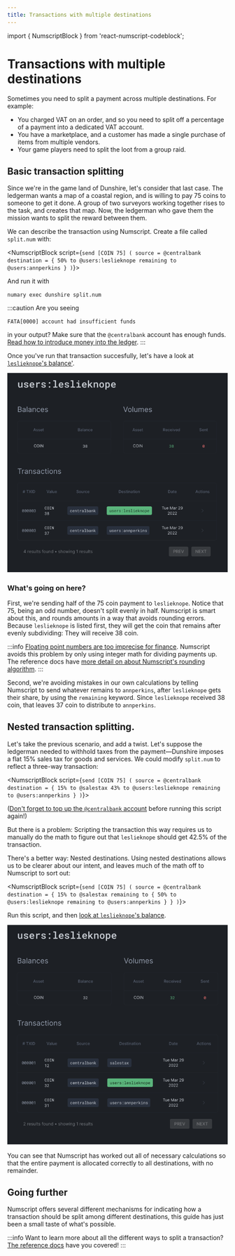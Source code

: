 ```yaml
---
title: Transactions with multiple destinations
---
```


import { NumscriptBlock } from 'react-numscript-codeblock';

# Transactions with multiple destinations

Sometimes you need to split a payment across multiple destinations. For example:

* You charged VAT on an order, and so you need to split off a percentage of a payment into a dedicated VAT account.
* You have a marketplace, and a customer has made a single purchase of items from multiple vendors.
* Your game players need to split the loot from a group raid.

## Basic transaction splitting

Since we're in the game land of Dunshire, let's consider that last case. The ledgerman wants a map of a coastal region, and is willing to pay 75 coins to someone to get it done. A group of two surveyors working together rises to the task, and creates that map. Now, the ledgerman who gave them the mission wants to split the reward between them.

We can describe the transaction using Numscript. Create a file called `split.num` with:

<NumscriptBlock script={`send [COIN 75] (
  source = @centralbank
  destination = {
    50% to @users:leslieknope
    remaining to @users:annperkins
  }
)`}></NumscriptBlock>

And run it with

```shell
numary exec dunshire split.num
```

:::caution
Are you seeing
```
FATA[0000] account had insufficient funds
```
in your output? Make sure that the `@centralbank` account has enough funds. [Read how to introduce money into the ledger](/oss/ledger/get-started/hello-world/introducing-money).
:::

Once you've run that transaction succesfully, let's have a look at [`leslieknope`'s balance'](https://control.numary.com/accounts/users:leslieknope).


![`leslieknope` gets 38 and `annperkins` gets 37 coin](multi-destination-1.png)

### What's going on here?

First, we're sending half of the 75 coin payment to `leslieknope`. Notice that 75, being an odd number, doesn't split evenly in half. Numscript is smart about this, and rounds amounts in a way that avoids rounding errors. Because `leslieknope` is listed first, they will get the coin that remains after evenly subdividing: They will receive 38 coin.

:::info
[Floating point numbers are too imprecise for finance](https://www.youtube.com/watch?v=yZjCQ3T5yXo). Numscript avoids this problem by only using integer math for dividing payments up. The reference docs have [more detail on about Numscript's rounding algorithm](/oss/ledger/reference/numscript/rounding/).
:::

Second, we're avoiding mistakes in our own calculations by telling Numscript to send whatever remains to `annperkins`, after `leslieknope` gets their share, by using the `remaining` keyword. Since `leslieknope` received 38 coin, that leaves 37 coin to distribute to `annperkins`.

## Nested transaction splitting.

Let's take the previous scenario, and add a twist. Let's suppose the ledgerman needed to withhold taxes from the payment—Dunshire imposes a flat 15% sales tax for goods and services. We could modify `split.num` to reflect a three-way transaction:

<NumscriptBlock script={`send [COIN 75] (
  source = @centralbank
  destination = {
    15% to @salestax
    43% to @users:leslieknope
    remaining to @users:annperkins
  }
)`}></NumscriptBlock>

([Don't forget to top up the `@centralbank` account](/oss/ledger/get-started/hello-world/introducing-money) before running this script again!)

But there is a problem: Scripting the transaction this way requires us to manually do the math to figure out that `leslieknope` should get 42.5% of the transaction.

There's a better way: Nested destinations. Using nested destinations allows us to be clearer about our intent, and leaves much of the math off to Numscript to sort out:

<NumscriptBlock script={`send [COIN 75] (
  source = @centralbank
  destination = {
    15% to @salestax
    remaining to {
        50% to @users:leslieknope
        remaining to @users:annperkins
    }
  }
)`}></NumscriptBlock>

Run this script, and then [look at `leslieknope`'s balance](https://control.numary.com/accounts/users:leslieknope).

![`leslieknope` gets 38 and `annperkins` gets 37 coin](multi-destination-2.png)

You can see that Numscript has worked out all of necessary calculations so that the entire payment is allocated correctly to all destinations, with no remainder.

## Going further

Numscript offers several different mechanisms for indicating how a transaction should be split among different destinations, this guide has just been a small taste of what's possible.

:::info
Want to learn more about all the different ways to split a transaction? [The reference docs](/oss/ledger/reference/numscript/destinations) have you covered!
:::